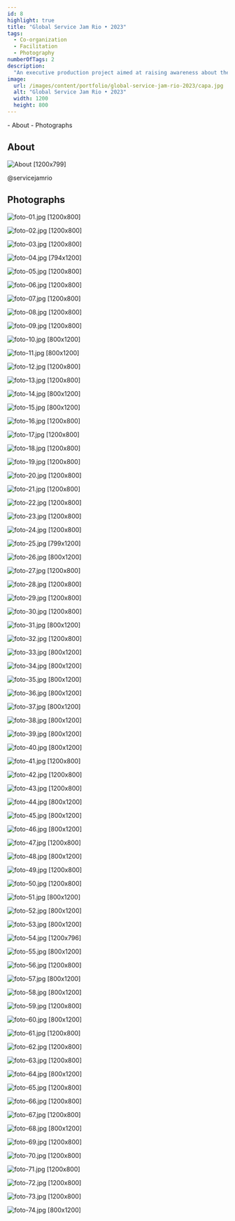 ```yaml
---
id: 8
highlight: true
title: "Global Service Jam Rio • 2023"
tags:
  - Co-organization
  - Facilitation
  - Photography
numberOfTags: 2
description:
  "An executive production project aimed at raising awareness about the importance of traffic safety."
image:
  url: /images/content/portfolio/global-service-jam-rio-2023/capa.jpg
  alt: "Global Service Jam Rio • 2023"
  width: 1200
  height: 800
---
```

<Titulo />

<Tags />

<RedesSociais instagram="https://www.instagram.com/servicejamrio/" twitter="" facebook="" youtube=""/>

<IconeCompartilhar />

<ImagemPrincipal />

<Toc>
- About
- Photographs
</Toc>

## About

![About [1200x799] ](/images/content/portfolio/global-service-jam-rio-2023/sobre.jpg)

<BotaoSaibaMais href="h[ttp://globaljams.org/](https://www.instagram.com/servicejamrio/)">@servicejamrio</BotaoSaibaMais>
<BotaoSaibaMais href="http://globaljams.org/" />

## Photographs

<Galeria>

  ![foto-01.jpg [1200x800] ](/images/content/portfolio/global-service-jam-rio-2023/foto-01.jpg)

  ![foto-02.jpg [1200x800] ](/images/content/portfolio/global-service-jam-rio-2023/foto-02.jpg)

  ![foto-03.jpg [1200x800] ](/images/content/portfolio/global-service-jam-rio-2023/foto-03.jpg)

  ![foto-04.jpg [794x1200] ](/images/content/portfolio/global-service-jam-rio-2023/foto-04.jpg)

  ![foto-05.jpg [1200x800] ](/images/content/portfolio/global-service-jam-rio-2023/foto-05.jpg)

  ![foto-06.jpg [1200x800] ](/images/content/portfolio/global-service-jam-rio-2023/foto-06.jpg)

  ![foto-07.jpg [1200x800] ](/images/content/portfolio/global-service-jam-rio-2023/foto-07.jpg)

  ![foto-08.jpg [1200x800] ](/images/content/portfolio/global-service-jam-rio-2023/foto-08.jpg)

  ![foto-09.jpg [1200x800] ](/images/content/portfolio/global-service-jam-rio-2023/foto-09.jpg)

  ![foto-10.jpg [800x1200] ](/images/content/portfolio/global-service-jam-rio-2023/foto-10.jpg)

  ![foto-11.jpg [800x1200] ](/images/content/portfolio/global-service-jam-rio-2023/foto-11.jpg)

  ![foto-12.jpg [1200x800] ](/images/content/portfolio/global-service-jam-rio-2023/foto-12.jpg)

  ![foto-13.jpg [1200x800] ](/images/content/portfolio/global-service-jam-rio-2023/foto-13.jpg)

  ![foto-14.jpg [800x1200] ](/images/content/portfolio/global-service-jam-rio-2023/foto-14.jpg)

  ![foto-15.jpg [800x1200] ](/images/content/portfolio/global-service-jam-rio-2023/foto-15.jpg)

  ![foto-16.jpg [1200x800] ](/images/content/portfolio/global-service-jam-rio-2023/foto-16.jpg)

  ![foto-17.jpg [1200x800] ](/images/content/portfolio/global-service-jam-rio-2023/foto-17.jpg)

  ![foto-18.jpg [1200x800] ](/images/content/portfolio/global-service-jam-rio-2023/foto-18.jpg)

  ![foto-19.jpg [1200x800] ](/images/content/portfolio/global-service-jam-rio-2023/foto-19.jpg)

  ![foto-20.jpg [1200x800] ](/images/content/portfolio/global-service-jam-rio-2023/foto-20.jpg)

  ![foto-21.jpg [1200x800] ](/images/content/portfolio/global-service-jam-rio-2023/foto-21.jpg)

  ![foto-22.jpg [1200x800] ](/images/content/portfolio/global-service-jam-rio-2023/foto-22.jpg)

  ![foto-23.jpg [1200x800] ](/images/content/portfolio/global-service-jam-rio-2023/foto-23.jpg)

  ![foto-24.jpg [1200x800] ](/images/content/portfolio/global-service-jam-rio-2023/foto-24.jpg)

  ![foto-25.jpg [799x1200] ](/images/content/portfolio/global-service-jam-rio-2023/foto-25.jpg)

  ![foto-26.jpg [800x1200] ](/images/content/portfolio/global-service-jam-rio-2023/foto-26.jpg)

  ![foto-27.jpg [1200x800] ](/images/content/portfolio/global-service-jam-rio-2023/foto-27.jpg)

  ![foto-28.jpg [1200x800] ](/images/content/portfolio/global-service-jam-rio-2023/foto-28.jpg)

  ![foto-29.jpg [1200x800] ](/images/content/portfolio/global-service-jam-rio-2023/foto-29.jpg)

  ![foto-30.jpg [1200x800] ](/images/content/portfolio/global-service-jam-rio-2023/foto-30.jpg)

  ![foto-31.jpg [800x1200] ](/images/content/portfolio/global-service-jam-rio-2023/foto-31.jpg)

  ![foto-32.jpg [1200x800] ](/images/content/portfolio/global-service-jam-rio-2023/foto-32.jpg)

  ![foto-33.jpg [800x1200] ](/images/content/portfolio/global-service-jam-rio-2023/foto-33.jpg)

  ![foto-34.jpg [800x1200] ](/images/content/portfolio/global-service-jam-rio-2023/foto-34.jpg)

  ![foto-35.jpg [800x1200] ](/images/content/portfolio/global-service-jam-rio-2023/foto-35.jpg)

  ![foto-36.jpg [800x1200] ](/images/content/portfolio/global-service-jam-rio-2023/foto-36.jpg)

  ![foto-37.jpg [800x1200] ](/images/content/portfolio/global-service-jam-rio-2023/foto-37.jpg)

  ![foto-38.jpg [800x1200] ](/images/content/portfolio/global-service-jam-rio-2023/foto-38.jpg)

  ![foto-39.jpg [800x1200] ](/images/content/portfolio/global-service-jam-rio-2023/foto-39.jpg)

  ![foto-40.jpg [800x1200] ](/images/content/portfolio/global-service-jam-rio-2023/foto-40.jpg)

  ![foto-41.jpg [1200x800] ](/images/content/portfolio/global-service-jam-rio-2023/foto-41.jpg)

  ![foto-42.jpg [1200x800] ](/images/content/portfolio/global-service-jam-rio-2023/foto-42.jpg)

  ![foto-43.jpg [1200x800] ](/images/content/portfolio/global-service-jam-rio-2023/foto-43.jpg)

  ![foto-44.jpg [800x1200] ](/images/content/portfolio/global-service-jam-rio-2023/foto-44.jpg)

  ![foto-45.jpg [800x1200] ](/images/content/portfolio/global-service-jam-rio-2023/foto-45.jpg)

  ![foto-46.jpg [800x1200] ](/images/content/portfolio/global-service-jam-rio-2023/foto-46.jpg)

  ![foto-47.jpg [1200x800] ](/images/content/portfolio/global-service-jam-rio-2023/foto-47.jpg)

  ![foto-48.jpg [800x1200] ](/images/content/portfolio/global-service-jam-rio-2023/foto-48.jpg)

  ![foto-49.jpg [1200x800] ](/images/content/portfolio/global-service-jam-rio-2023/foto-49.jpg)

  ![foto-50.jpg [1200x800] ](/images/content/portfolio/global-service-jam-rio-2023/foto-50.jpg)

  ![foto-51.jpg [800x1200] ](/images/content/portfolio/global-service-jam-rio-2023/foto-51.jpg)

  ![foto-52.jpg [800x1200] ](/images/content/portfolio/global-service-jam-rio-2023/foto-52.jpg)

  ![foto-53.jpg [800x1200] ](/images/content/portfolio/global-service-jam-rio-2023/foto-53.jpg)

  ![foto-54.jpg [1200x796] ](/images/content/portfolio/global-service-jam-rio-2023/foto-54.jpg)

  ![foto-55.jpg [800x1200] ](/images/content/portfolio/global-service-jam-rio-2023/foto-55.jpg)

  ![foto-56.jpg [1200x800] ](/images/content/portfolio/global-service-jam-rio-2023/foto-56.jpg)

  ![foto-57.jpg [800x1200] ](/images/content/portfolio/global-service-jam-rio-2023/foto-57.jpg)

  ![foto-58.jpg [800x1200] ](/images/content/portfolio/global-service-jam-rio-2023/foto-58.jpg)

  ![foto-59.jpg [1200x800] ](/images/content/portfolio/global-service-jam-rio-2023/foto-59.jpg)

  ![foto-60.jpg [800x1200] ](/images/content/portfolio/global-service-jam-rio-2023/foto-60.jpg)

  ![foto-61.jpg [1200x800] ](/images/content/portfolio/global-service-jam-rio-2023/foto-61.jpg)

  ![foto-62.jpg [1200x800] ](/images/content/portfolio/global-service-jam-rio-2023/foto-62.jpg)

  ![foto-63.jpg [1200x800] ](/images/content/portfolio/global-service-jam-rio-2023/foto-63.jpg)

  ![foto-64.jpg [800x1200] ](/images/content/portfolio/global-service-jam-rio-2023/foto-64.jpg)

  ![foto-65.jpg [1200x800] ](/images/content/portfolio/global-service-jam-rio-2023/foto-65.jpg)

  ![foto-66.jpg [1200x800] ](/images/content/portfolio/global-service-jam-rio-2023/foto-66.jpg)

  ![foto-67.jpg [1200x800] ](/images/content/portfolio/global-service-jam-rio-2023/foto-67.jpg)

  ![foto-68.jpg [800x1200] ](/images/content/portfolio/global-service-jam-rio-2023/foto-68.jpg)

  ![foto-69.jpg [1200x800] ](/images/content/portfolio/global-service-jam-rio-2023/foto-69.jpg)

  ![foto-70.jpg [1200x800] ](/images/content/portfolio/global-service-jam-rio-2023/foto-70.jpg)

  ![foto-71.jpg [1200x800] ](/images/content/portfolio/global-service-jam-rio-2023/foto-71.jpg)

  ![foto-72.jpg [1200x800] ](/images/content/portfolio/global-service-jam-rio-2023/foto-72.jpg)

  ![foto-73.jpg [1200x800] ](/images/content/portfolio/global-service-jam-rio-2023/foto-73.jpg)

  ![foto-74.jpg [800x1200] ](/images/content/portfolio/global-service-jam-rio-2023/foto-74.jpg)

</Galeria>

<BotaoCompartilhar />

<Espaco altura="40px" />
